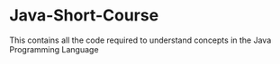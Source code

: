 # Java-Short-Course

This contains all the code required to understand concepts in the Java Programming Language
